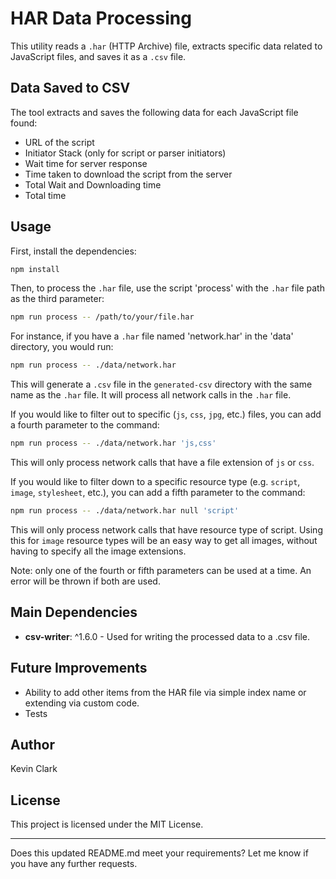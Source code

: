 # HAR Data Processing

This utility reads a `.har` (HTTP Archive) file, extracts specific data related to JavaScript files, and saves it as a `.csv` file. 

## Data Saved to CSV

The tool extracts and saves the following data for each JavaScript file found:

- URL of the script
- Initiator Stack (only for script or parser initiators)
- Wait time for server response
- Time taken to download the script from the server
- Total Wait and Downloading time
- Total time

## Usage

First, install the dependencies:

```bash
npm install
```

Then, to process the `.har` file, use the script 'process' with the `.har` file path as the third parameter:

```bash
npm run process -- /path/to/your/file.har
```

For instance, if you have a `.har` file named 'network.har' in the 'data' directory, you would run:

```bash
npm run process -- ./data/network.har
```

This will generate a `.csv` file in the `generated-csv` directory with the same name as the `.har` file. It will process all network calls in the `.har` file.

If you would like to filter out to specific (`js`, `css`, `jpg`, etc.) files, you can add a fourth parameter to the command:

```bash
npm run process -- ./data/network.har 'js,css'
```
This will only process network calls that have a file extension of `js` or `css`.

If you would like to filter down to a specific resource type (e.g. `script`, `image`, `stylesheet`, etc.), you can add a fifth parameter to the command:

```bash
npm run process -- ./data/network.har null 'script'
```
This will only process network calls that have resource type of script.  Using this for `image` resource types will be an easy way to get all images, without having to specify all the image extensions.

Note: only one of the fourth or fifth parameters can be used at a time. An error will be thrown if both are used.



## Main Dependencies

* **csv-writer**: ^1.6.0 - Used for writing the processed data to a .csv file.

## Future Improvements
- Ability to add other items from the HAR file via simple index name or extending via custom code.
- Tests

## Author 

Kevin Clark

## License
This project is licensed under the MIT License.

---

Does this updated README.md meet your requirements? Let me know if you have any further requests.